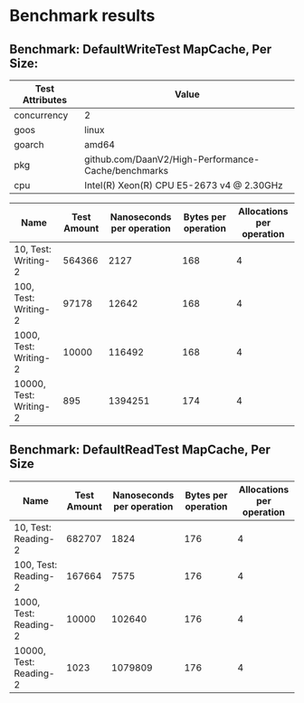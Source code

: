 # Benchmark results

## Benchmark: DefaultWriteTest MapCache, Per Size: 

|Test Attributes|Value|
|---------------|-----|
|concurrency|2|
|goos|linux|
|goarch|amd64|
|pkg|github.com/DaanV2/High-Performance-Cache/benchmarks|
|cpu|Intel(R) Xeon(R) CPU E5-2673 v4 @ 2.30GHz|

|Name|Test Amount|Nanoseconds per operation|Bytes per operation|Allocations per operation|
|----|---|---|---|---|
|10, Test: Writing-2|564366|2127|168|4|
|100, Test: Writing-2|97178|12642|168|4|
|1000, Test: Writing-2|10000|116492|168|4|
|10000, Test: Writing-2|895|1394251|174|4|

## Benchmark: DefaultReadTest MapCache, Per Size 

|Name|Test Amount|Nanoseconds per operation|Bytes per operation|Allocations per operation|
|----|---|---|---|---|
|10, Test: Reading-2|682707|1824|176|4|
|100, Test: Reading-2|167664|7575|176|4|
|1000, Test: Reading-2|10000|102640|176|4|
|10000, Test: Reading-2|1023|1079809|176|4|

